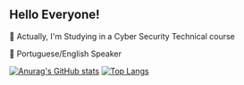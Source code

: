 ## Hello Everyone!

👾 Actually, I'm Studying in a Cyber Security Technical course

🌱 Portuguese/English Speaker

[![Anurag's GitHub stats](https://github-readme-stats.vercel.app/api?username=JAVABEAR16&show_icons=true&theme=tokyonight)](https://github.com/JAVABEAR16/github-readme-stats&show_icons=true)
[![Top Langs](https://github-readme-stats.vercel.app/api/top-langs/?username=JAVABEAR16&theme=tokyonight)](https://github.com/JAVABEAR16/github-readme-stats)
